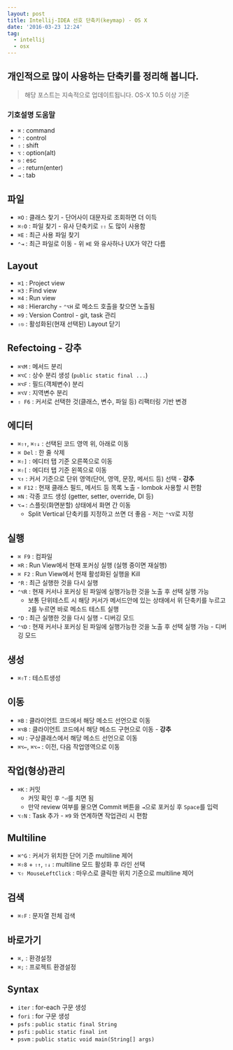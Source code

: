 ```yaml
---
layout: post
title: Intellij-IDEA 선호 단축키(keymap) - OS X
date: '2016-03-23 12:24'
tag:
  - intellij
  - osx
---
```


## 개인적으로 많이 사용하는 단축키를 정리해 봅니다.

> 해당 포스트는 지속적으로 업데이트됩니다. OS-X 10.5 이상 기준

### 기호설명 도움말

- `⌘` : command
- `⌃` : control
- `⇧` : shift
- `⌥` : option(alt)
- `⎋` : esc
- `⏎` : return(enter)
- `⇥` : tab

## 파일

- `⌘O` : 클래스 찾기 - 단어사이 대문자로 조회하면 더 이득
- `⌘⇧O` : 파일 찾기 - 유사 단축키로 `⇧⇧` 도 많이 사용함
- `⌘E` : 최근 사용 파일 찾기
- `⌃⇥` : 최근 파일로 이동 - 위 `⌘E` 와 유사하나 UX가 약간 다름

## Layout

- `⌘1` : Project view
- `⌘3` : Find view
- `⌘4` : Run view
- `⌘8` : Hierarchy - `⌃⌥H` 로 메소드 호출을 찾으면 노출됨
- `⌘9` : Version Control - git, task 관리
- `⇧⎋` : 활성화된(현재 선택된) Layout 닫기

## Refectoing - 강추

- `⌘⌥M` : 메서드 분리
- `⌘⌥C` : 상수 분리 생성 (`public static final ...`)
- `⌘⌥F` : 필드(객체변수) 분리
- `⌘⌥V` : 지역변수 분리
- `⇧ F6` : 커서로 선택한 것(클래스, 변수, 파일 등) 리팩터링 기반 변경

## 에디터

- `⌘⇧↑`, `⌘⇧↓` : 선택된 코드 영역 위, 아래로 이동
- `⌘ Del` : 한 줄 삭제
- `⌘⇧]` : 에디터 탭 기준 오른쪽으로 이동
- `⌘⇧[` : 에디터 탭 기준 왼쪽으로 이동
- `⌥↑` : 커서 기준으로 단위 영역(단어, 영역, 문장, 메서드 등) 선택 - **강추**
- `⌘ F12` : 현재 클래스 필드, 메서드 등 목록 노출 - lombok 사용할 시 편함
- `⌘N` : 각종 코드 생성 (getter, setter, override, DI 등)
- `⌥⇥` : 스플릿(화면분할) 상태에서 화면 간 이동
    - Split Vertical 단축키를 지정하고 쓰면 더 좋음 - 저는 `⌃⌥V`로 지정

## 실행

- `⌘ F9` : 컴파일
- `⌘R` : Run View에서 현재 포커싱 실행 (실행 중이면 재실행)
- `⌘ F2` : Run View에서 현재 활성화된 실행을 Kill
- `⌃R` : 최근 실행한 것을 다시 실행
- `⌃⌥R` : 현재 커서나 포커싱 된 파일에 실행가능한 것을 노출 후 선택 실행 가능
    - 보통 단위테스트 시 해당 커서가 메서드안에 있는 상태에서 위 단축키를 누르고 `2`를 누르면 바로 메소드 테스트 실행
- `⌃D` : 최근 실행한 것을 다시 실행 - 디버깅 모드
- `⌃⌥D` : 현재 커서나 포커싱 된 파일에 실행가능한 것을 노출 후 선택 실행 가능 - 디버깅 모드

## 생성

- `⌘⇧T` : 테스트생성

## 이동

- `⌘B` : 클라이언트 코드에서 해당 메소드 선언으로 이동
- `⌘⌥B` : 클라이언트 코드에서 해당 메소드 구현으로 이동 - **강추**
- `⌘U` : 구상클래스에서 해당 메소드 선언으로 이동
- `⌘⌥←`, `⌘⌥→` : 이전, 다음 작업영역으로 이동

## 작업(형상)관리

- `⌘K` : 커밋
    - 커밋 확인 후 `⌃⏎`를 치면 됨
    - 만약 review 여부를 물으면 Commit 버튼을 `⇥`으로 포커싱 후 `Space`를 입력
- `⌥⇧N` : Task 추가 - `⌘9` 와 연계하면 작업관리 시 편함

## Multiline

- `⌘⌃G` : 커서가 위치한 단어 기준 multiline 제어
- `⌘⇧8` + `⇧↑`, `⇧↓` : multiline 모드 활성화 후 라인 선택
- `⌥⇧ MouseLeftClick` : 마우스로 클릭한 위치 기준으로 multiline 제어

## 검색

- `⌘⇧F` : 문자열 전체 검색

## 바로가기

- `⌘,` : 환경설정
- `⌘;` : 프로젝트 환경설정

## Syntax

- `iter` : for-each 구문 생성
- `fori` : for 구문 생성
- `psfs` : `public static final String`
- `psfi` : `public static final int`
- `psvm` : `public static void main(String[] args)`

